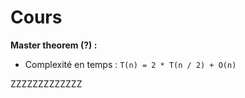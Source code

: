 # Cours

**Master theorem (?) :**
- Complexité en temps : `T(n) = 2 * T(n / 2) + O(n)`

ZZZZZZZZZZZZZ